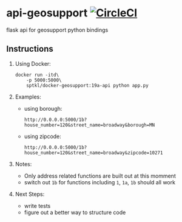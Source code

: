 # api-geosupport [![CircleCI](https://circleci.com/gh/NYCPlanning/api-geosupport.svg?style=svg)](https://circleci.com/gh/NYCPlanning/api-geosupport)
flask api for geosupport python bindings

## Instructions
1. Using Docker: 
    ```
    docker run -itd\
        -p 5000:5000\
        sptkl/docker-geosupport:19a-api python app.py
    ```
2. Examples: 
    + using borough: 
        ```
        http://0.0.0.0:5000/1b?house_number=120&street_name=broadway&borough=MN
        ```
    + using zipcode: 
        ```
        http://0.0.0.0:5000/1b?house_number=120&street_name=broadway&zipcode=10271
        ```
3. Notes: 
    + Only address related functions are built out at this momment
    + switch out `1b` for functions including `1`, `1a`, `1b` should all work

4. Next Steps: 
    + write tests
    + figure out a better way to structure code

